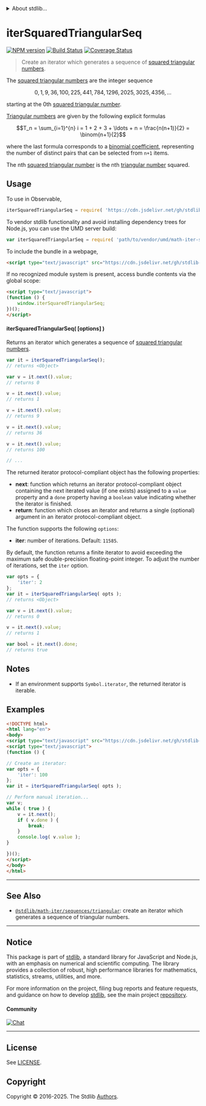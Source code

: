 <!--

@license Apache-2.0

Copyright (c) 2020 The Stdlib Authors.

Licensed under the Apache License, Version 2.0 (the "License");
you may not use this file except in compliance with the License.
You may obtain a copy of the License at

   http://www.apache.org/licenses/LICENSE-2.0

Unless required by applicable law or agreed to in writing, software
distributed under the License is distributed on an "AS IS" BASIS,
WITHOUT WARRANTIES OR CONDITIONS OF ANY KIND, either express or implied.
See the License for the specific language governing permissions and
limitations under the License.

-->


<details>
  <summary>
    About stdlib...
  </summary>
  <p>We believe in a future in which the web is a preferred environment for numerical computation. To help realize this future, we've built stdlib. stdlib is a standard library, with an emphasis on numerical and scientific computation, written in JavaScript (and C) for execution in browsers and in Node.js.</p>
  <p>The library is fully decomposable, being architected in such a way that you can swap out and mix and match APIs and functionality to cater to your exact preferences and use cases.</p>
  <p>When you use stdlib, you can be absolutely certain that you are using the most thorough, rigorous, well-written, studied, documented, tested, measured, and high-quality code out there.</p>
  <p>To join us in bringing numerical computing to the web, get started by checking us out on <a href="https://github.com/stdlib-js/stdlib">GitHub</a>, and please consider <a href="https://opencollective.com/stdlib">financially supporting stdlib</a>. We greatly appreciate your continued support!</p>
</details>

# iterSquaredTriangularSeq

[![NPM version][npm-image]][npm-url] [![Build Status][test-image]][test-url] [![Coverage Status][coverage-image]][coverage-url] <!-- [![dependencies][dependencies-image]][dependencies-url] -->

> Create an iterator which generates a sequence of [squared triangular numbers][oeis-a000537].

<!-- Section to include introductory text. Make sure to keep an empty line after the intro `section` element and another before the `/section` close. -->

<section class="intro">

The [squared triangular numbers][squared-triangular-number] are the integer sequence

<!-- <equation class="equation" label="eq:squared_triangular_numbers_sequence" align="center" raw="0, 1, 9, 36, 100, 225, 441, 784, 1296, 2025, 3025, 4356, \ldots" alt="Triangular number sequence"> -->

```math
0, 1, 9, 36, 100, 225, 441, 784, 1296, 2025, 3025, 4356, \ldots
```

<!-- <div class="equation" align="center" data-raw-text="0, 1, 9, 36, 100, 225, 441, 784, 1296, 2025, 3025, 4356, \ldots" data-equation="eq:squared_triangular_numbers_sequence">
    <img src="https://cdn.jsdelivr.net/gh/stdlib-js/stdlib@ffa1a1acab2d2c9973d3ad22a5dfc25afd86767a/lib/node_modules/@stdlib/math/iter/sequences/squared-triangular/docs/img/equation_squared_triangular_numbers_sequence.svg" alt="Triangular number sequence">
    <br>
</div> -->

<!-- </equation> -->

starting at the 0th [squared triangular number][squared-triangular-number].

[Triangular numbers][@stdlib/math/iter/sequences/triangular] are given by the following explicit formulas

<!-- <equation class="equation" label="eq:triangular_numbers" align="center" raw="T_n = \sum_{i=1}^{n} i = 1 + 2 + 3 + \ldots + n = \frac{n(n+1)}{2} = \binom{n+1}{2}" alt="Triangular number formulas"> -->

```math
T_n = \sum_{i=1}^{n} i = 1 + 2 + 3 + \ldots + n = \frac{n(n+1)}{2} = \binom{n+1}{2}
```

<!-- <div class="equation" align="center" data-raw-text="T_n = \sum_{i=1}^{n} i = 1 + 2 + 3 + \ldots + n = \frac{n(n+1)}{2} = \binom{n+1}{2}" data-equation="eq:triangular_numbers">
    <img src="https://cdn.jsdelivr.net/gh/stdlib-js/stdlib@ffa1a1acab2d2c9973d3ad22a5dfc25afd86767a/lib/node_modules/@stdlib/math/iter/sequences/squared-triangular/docs/img/equation_triangular_numbers.svg" alt="Triangular number formulas">
    <br>
</div> -->

<!-- </equation> -->

where the last formula corresponds to a [binomial coefficient][@stdlib/math/base/special/binomcoef], representing the number of distinct pairs that can be selected from `n+1` items.

The nth [squared triangular number][squared-triangular-number] is the nth [triangular number][@stdlib/math/iter/sequences/triangular] squared.

</section>

<!-- /.intro -->

<!-- Package usage documentation. -->



<section class="usage">

## Usage

To use in Observable,

```javascript
iterSquaredTriangularSeq = require( 'https://cdn.jsdelivr.net/gh/stdlib-js/math-iter-sequences-squared-triangular@umd/browser.js' )
```

To vendor stdlib functionality and avoid installing dependency trees for Node.js, you can use the UMD server build:

```javascript
var iterSquaredTriangularSeq = require( 'path/to/vendor/umd/math-iter-sequences-squared-triangular/index.js' )
```

To include the bundle in a webpage,

```html
<script type="text/javascript" src="https://cdn.jsdelivr.net/gh/stdlib-js/math-iter-sequences-squared-triangular@umd/browser.js"></script>
```

If no recognized module system is present, access bundle contents via the global scope:

```html
<script type="text/javascript">
(function () {
    window.iterSquaredTriangularSeq;
})();
</script>
```

#### iterSquaredTriangularSeq( \[options] )

Returns an iterator which generates a sequence of [squared triangular numbers][squared-triangular-number].

```javascript
var it = iterSquaredTriangularSeq();
// returns <Object>

var v = it.next().value;
// returns 0

v = it.next().value;
// returns 1

v = it.next().value;
// returns 9

v = it.next().value;
// returns 36

v = it.next().value;
// returns 100

// ...
```

The returned iterator protocol-compliant object has the following properties:

-   **next**: function which returns an iterator protocol-compliant object containing the next iterated value (if one exists) assigned to a `value` property and a `done` property having a `boolean` value indicating whether the iterator is finished.
-   **return**: function which closes an iterator and returns a single (optional) argument in an iterator protocol-compliant object.

The function supports the following `options`:

-   **iter**: number of iterations. Default: `11585`.

By default, the function returns a finite iterator to avoid exceeding the maximum safe double-precision floating-point integer. To adjust the number of iterations, set the `iter` option.

```javascript
var opts = {
    'iter': 2
};
var it = iterSquaredTriangularSeq( opts );
// returns <Object>

var v = it.next().value;
// returns 0

v = it.next().value;
// returns 1

var bool = it.next().done;
// returns true
```

</section>

<!-- /.usage -->

<!-- Package usage notes. Make sure to keep an empty line after the `section` element and another before the `/section` close. -->

<section class="notes">

## Notes

-   If an environment supports `Symbol.iterator`, the returned iterator is iterable.

</section>

<!-- /.notes -->

<!-- Package usage examples. -->

<section class="examples">

## Examples

<!-- eslint no-undef: "error" -->

```html
<!DOCTYPE html>
<html lang="en">
<body>
<script type="text/javascript" src="https://cdn.jsdelivr.net/gh/stdlib-js/math-iter-sequences-squared-triangular@umd/browser.js"></script>
<script type="text/javascript">
(function () {

// Create an iterator:
var opts = {
    'iter': 100
};
var it = iterSquaredTriangularSeq( opts );

// Perform manual iteration...
var v;
while ( true ) {
    v = it.next();
    if ( v.done ) {
        break;
    }
    console.log( v.value );
}

})();
</script>
</body>
</html>
```

</section>

<!-- /.examples -->

<!-- Section to include cited references. If references are included, add a horizontal rule *before* the section. Make sure to keep an empty line after the `section` element and another before the `/section` close. -->

<section class="references">

</section>

<!-- /.references -->

<!-- Section for related `stdlib` packages. Do not manually edit this section, as it is automatically populated. -->

<section class="related">

* * *

## See Also

-   <span class="package-name">[`@stdlib/math-iter/sequences/triangular`][@stdlib/math/iter/sequences/triangular]</span><span class="delimiter">: </span><span class="description">create an iterator which generates a sequence of triangular numbers.</span>

</section>

<!-- /.related -->

<!-- Section for all links. Make sure to keep an empty line after the `section` element and another before the `/section` close. -->


<section class="main-repo" >

* * *

## Notice

This package is part of [stdlib][stdlib], a standard library for JavaScript and Node.js, with an emphasis on numerical and scientific computing. The library provides a collection of robust, high performance libraries for mathematics, statistics, streams, utilities, and more.

For more information on the project, filing bug reports and feature requests, and guidance on how to develop [stdlib][stdlib], see the main project [repository][stdlib].

#### Community

[![Chat][chat-image]][chat-url]

---

## License

See [LICENSE][stdlib-license].


## Copyright

Copyright &copy; 2016-2025. The Stdlib [Authors][stdlib-authors].

</section>

<!-- /.stdlib -->

<!-- Section for all links. Make sure to keep an empty line after the `section` element and another before the `/section` close. -->

<section class="links">

[npm-image]: http://img.shields.io/npm/v/@stdlib/math-iter-sequences-squared-triangular.svg
[npm-url]: https://npmjs.org/package/@stdlib/math-iter-sequences-squared-triangular

[test-image]: https://github.com/stdlib-js/math-iter-sequences-squared-triangular/actions/workflows/test.yml/badge.svg?branch=main
[test-url]: https://github.com/stdlib-js/math-iter-sequences-squared-triangular/actions/workflows/test.yml?query=branch:main

[coverage-image]: https://img.shields.io/codecov/c/github/stdlib-js/math-iter-sequences-squared-triangular/main.svg
[coverage-url]: https://codecov.io/github/stdlib-js/math-iter-sequences-squared-triangular?branch=main

<!--

[dependencies-image]: https://img.shields.io/david/stdlib-js/math-iter-sequences-squared-triangular.svg
[dependencies-url]: https://david-dm.org/stdlib-js/math-iter-sequences-squared-triangular/main

-->

[chat-image]: https://img.shields.io/gitter/room/stdlib-js/stdlib.svg
[chat-url]: https://app.gitter.im/#/room/#stdlib-js_stdlib:gitter.im

[stdlib]: https://github.com/stdlib-js/stdlib

[stdlib-authors]: https://github.com/stdlib-js/stdlib/graphs/contributors

[umd]: https://github.com/umdjs/umd
[es-module]: https://developer.mozilla.org/en-US/docs/Web/JavaScript/Guide/Modules

[deno-url]: https://github.com/stdlib-js/math-iter-sequences-squared-triangular/tree/deno
[deno-readme]: https://github.com/stdlib-js/math-iter-sequences-squared-triangular/blob/deno/README.md
[umd-url]: https://github.com/stdlib-js/math-iter-sequences-squared-triangular/tree/umd
[umd-readme]: https://github.com/stdlib-js/math-iter-sequences-squared-triangular/blob/umd/README.md
[esm-url]: https://github.com/stdlib-js/math-iter-sequences-squared-triangular/tree/esm
[esm-readme]: https://github.com/stdlib-js/math-iter-sequences-squared-triangular/blob/esm/README.md
[branches-url]: https://github.com/stdlib-js/math-iter-sequences-squared-triangular/blob/main/branches.md

[stdlib-license]: https://raw.githubusercontent.com/stdlib-js/math-iter-sequences-squared-triangular/main/LICENSE

[oeis-a000537]: https://oeis.org/A000537

[squared-triangular-number]: https://en.wikipedia.org/wiki/Squared_triangular_number

[@stdlib/math/base/special/binomcoef]: https://github.com/stdlib-js/math-base-special-binomcoef/tree/umd

<!-- <related-links> -->

[@stdlib/math/iter/sequences/triangular]: https://github.com/stdlib-js/math-iter-sequences-triangular/tree/umd

<!-- </related-links> -->

</section>

<!-- /.links -->
